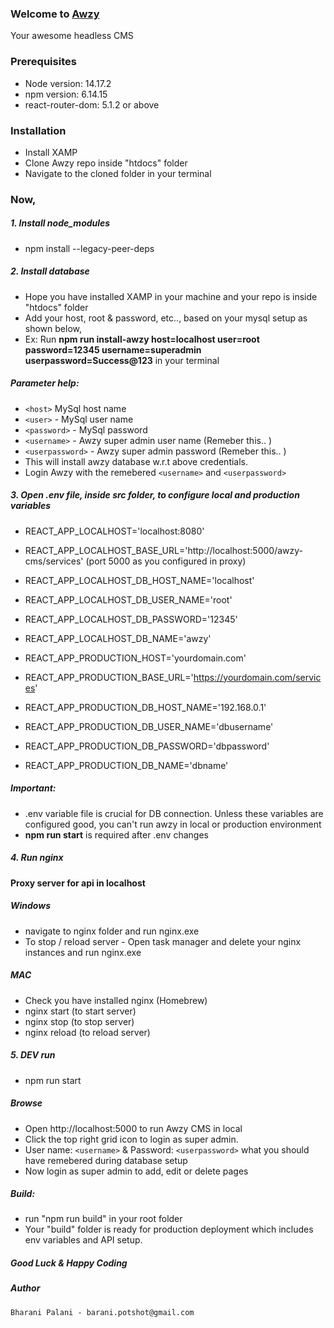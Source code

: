 ### Welcome to [Awzy](https://awzy.org)
Your awesome headless CMS

### Prerequisites
- Node version: 14.17.2
- npm version: 6.14.15
- react-router-dom: 5.1.2
or above

### Installation
- Install XAMP
- Clone Awzy repo inside "htdocs" folder
- Navigate to the cloned folder in your terminal

### Now,
##### 1. Install node_modules 
- npm install --legacy-peer-deps

##### 2. Install database 
- Hope you have installed XAMP in your machine and your repo is inside "htdocs" folder
- Add your host, root & password, etc.., based on your mysql setup as shown below,
- Ex:  Run **npm run install-awzy host=localhost user=root password=12345 username=superadmin userpassword=Success@123** in your terminal

##### Parameter help:
- `<host>` MySql host name
- `<user>` - MySql user name
- `<password>` - MySql password
- `<username>` - Awzy super admin user name (Remeber this.. )
- `<userpassword>` - Awzy super admin password (Remeber this.. )
- This will install awzy database w.r.t above credentials.
- Login Awzy with the remebered `<username>` and `<userpassword>`

##### 3. Open .env file, inside src folder, to configure local and production variables

- REACT_APP_LOCALHOST='localhost:8080'
- REACT_APP_LOCALHOST_BASE_URL='http://localhost:5000/awzy-cms/services' (port 5000 as you configured in proxy)
- REACT_APP_LOCALHOST_DB_HOST_NAME='localhost'
- REACT_APP_LOCALHOST_DB_USER_NAME='root'
- REACT_APP_LOCALHOST_DB_PASSWORD='12345'
- REACT_APP_LOCALHOST_DB_NAME='awzy'

- REACT_APP_PRODUCTION_HOST='yourdomain.com'
- REACT_APP_PRODUCTION_BASE_URL='https://yourdomain.com/services'
- REACT_APP_PRODUCTION_DB_HOST_NAME='192.168.0.1'
- REACT_APP_PRODUCTION_DB_USER_NAME='dbusername'
- REACT_APP_PRODUCTION_DB_PASSWORD='dbpassword'
- REACT_APP_PRODUCTION_DB_NAME='dbname'

##### Important: 
- .env variable file is crucial for DB connection.  Unless these variables are configured good, you can't run awzy in local or production environment 
- **npm run start** is required after .env changes

##### 4. Run nginx 
**Proxy server for api in localhost**

##### Windows 
- navigate to nginx folder and run nginx.exe
- To stop / reload server - Open task manager and delete your nginx instances and run nginx.exe

##### MAC
- Check you have installed nginx (Homebrew)
- nginx start (to start server)
- nginx stop (to stop server)
- nginx reload (to reload server)

##### 5. DEV run
- npm run start

<!---
## 2. DEV run (disable web security) (Incase nginx is not installed)
#### `Not advisable`

- in windows - win key + r run the below command
- chrome.exe --user-data-dir="C://Chrome dev session" --disable-web-security
- Browse in http://localhost:3000
-->

##### Browse
- Open http://localhost:5000 to run Awzy CMS in local
- Click the top right grid icon to login as super admin.
- User name: `<username>` & Password: `<userpassword>` what you should have remebered during database setup
- Now login as super admin to add, edit or delete pages

##### Build:
- run "npm run build" in your root folder
- Your "build" folder is ready for production deployment which includes env variables and API setup.

##### Good Luck & Happy Coding
##### _Author_
```Bharani Palani - barani.potshot@gmail.com```


